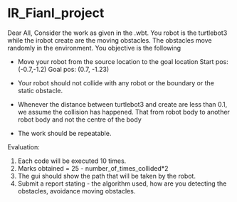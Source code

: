 # IR_Fianl_project
Dear All,
  Consider the work as given in the .wbt. You robot is the turtlebot3 while the irobot create are the moving obstacles. The obstacles move randomly in the environment. You objective is the following

* Move your robot from the source location to the goal location 
Start pos: (-0.7,-1.2)
Goal pos: (0.7, -1.23)

* Your robot should not collide with any robot or the boundary or the static obstacle.
* Whenever the distance between turtlebot3 and create are less than 0.1, we assume the collision has happened. That from robot body to another robot body and not the centre of the body
* The work should be repeatable.

Evaluation:
1. Each code will be executed 10 times. 
2. Marks obtained = 25 - number_of_times_collided*2
3. The gui should show the path that will be taken by the robot.
4. Submit a report stating - the algorithm used, how are you detecting the obstacles, avoidance moving obstacles. 
